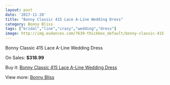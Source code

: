 ```yaml
---
layout: post
date: '2017-11-28'
title: "Bonny Classic 415 Lace A-Line Wedding Dress"
category: Bonny Bliss
tags: ["bridal","line","crazy","wedding","dress"]
image: http://img.eudances.com/7639-thickbox_default/bonny-classic-415-lace-a-line-wedding-dress.jpg
---
```

Bonny Classic 415 Lace A-Line Wedding Dress

On Sales: **$318.99**
<a href="https://www.eudances.com/en/bonny-bliss/2704-bonny-classic-415-lace-a-line-wedding-dress.html"><amp-img layout="responsive" width="600" height="600" src="//img.eudances.com/7639-thickbox_default/bonny-classic-415-lace-a-line-wedding-dress.jpg" alt="Bonny Classic 415 Lace A-Line Wedding Dress 0" /></a>
<a href="https://www.eudances.com/en/bonny-bliss/2704-bonny-classic-415-lace-a-line-wedding-dress.html"><amp-img layout="responsive" width="600" height="600" src="//img.eudances.com/7641-thickbox_default/bonny-classic-415-lace-a-line-wedding-dress.jpg" alt="Bonny Classic 415 Lace A-Line Wedding Dress 1" /></a>
<a href="https://www.eudances.com/en/bonny-bliss/2704-bonny-classic-415-lace-a-line-wedding-dress.html"><amp-img layout="responsive" width="600" height="600" src="//img.eudances.com/7640-thickbox_default/bonny-classic-415-lace-a-line-wedding-dress.jpg" alt="Bonny Classic 415 Lace A-Line Wedding Dress 2" /></a>

Buy it: [Bonny Classic 415 Lace A-Line Wedding Dress](https://www.eudances.com/en/bonny-bliss/2704-bonny-classic-415-lace-a-line-wedding-dress.html "Bonny Classic 415 Lace A-Line Wedding Dress")

View more: [Bonny Bliss](https://www.eudances.com/en/40-bonny-bliss "Bonny Bliss")